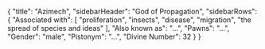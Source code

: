 {
	"title": "Azimech",
	"sidebarHeader": "God of Propagation",
	"sidebarRows": {
		"Associated with": [ "proliferation", "insects", "disease", "migration", "the spread of species and ideas" ],
		"Also known as": "...",
		"Pawns": "...",
		"Gender": "male",
		"Pistonym": "...",
		"Divine Number": 32
	}
}